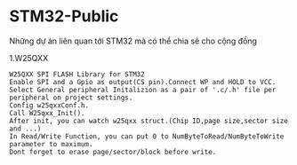 # STM32-Public
Những dự án liên quan tới STM32 mà có thể chia sẻ cho cộng đồng

1.W25QXX

    W25QXX SPI FLASH Library for STM32
    Enable SPI and a Gpio as output(CS pin).Connect WP and HOLD to VCC.
    Select General peripheral Initalizion as a pair of '.c/.h' file per peripheral on project settings.
    Config w25qxxConf.h.
    Call W25qxx_Init().
    After init, you can watch w25qxx struct.(Chip ID,page size,sector size and ...)
    In Read/Write Function, you can put 0 to NumByteToRead/NumByteToWrite parameter to maximum.
    Dont forget to erase page/sector/block before write.
